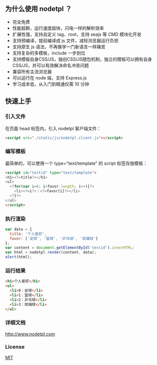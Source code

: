 ## 为什么使用 nodetpl ？

  * 完全免费
  * 性能超群，运行速度超快，闪电一样的解析效率
  * 扩展性强，支持自定义 tag、root，支持 seajs 等 CMD 模块化开发
  * 支持预编译，提前编译成 js 文件，减轻浏览器运行负担
  * 支持原生 js 语法，不再像学一门新语言一样痛苦
  * 支持复杂的多模板，include 一步到位
  * 支持模板自身CSS/JS，独创CSS/JS随包机制，独立的模板可以拥有自身CSS/JS，并可以有效解决命名冲突问题
  * 兼容所有主流浏览器
  * 可以运行在 node 端，支持 Express.js
  * 学习成本低，从入门到精通仅需 10 分钟

## 快速上手

### 引入文件

在页面 head 标签内，引入 nodetpl 客户端文件：

```html
<script src="./static/js/nodetpl.client.js"></script>
```

### 编写模板

最简单的，可以使用一个 type="text/template" 的 script 标签存放模板：

```html
<script id="testid" type="text/template">
<h1><?=title?></h1>
<ul>
  <?for(var i=0; i<favor.length; i++){?>
    <li><?=i?>：<?=favor[i]?></li>
  <?}?>
</ul>
</script>
```

### 执行渲染

```js
var data = {
  title: '个人爱好',
  favor: ['足球', '篮球', '乒乓球', '琉璃球']
};
var content = document.getElementById('testid').innerHTML;
var html = nodetpl.render(content, data);
alert(html);
```

### 运行结果

```html
<h1>个人爱好</h1>
<ul>
  <li>0：足球</li>
  <li>1：篮球</li>
  <li>2：乒乓球</li>
  <li>3：琉璃球</li>
</ul>
```

### 详细文档

  http://www.nodetpl.com

### License

  [MIT](LICENSE)